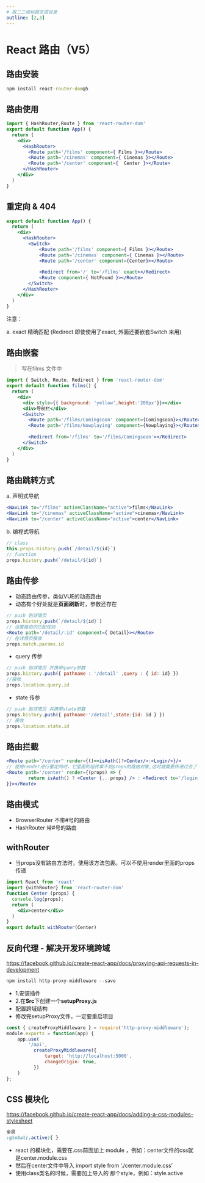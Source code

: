 ```yaml
---
# 取二三级标题生成目录
outline: [2,3]
---
```

# React **路由**（V5）

## **路由安装**

```cmd
npm install react-router-dom@5
```

## **路由使用**

```jsx
import { HashRouter,Route } from 'react-router-dom'
export default function App() {
  return (
    <div>
      <HashRouter>
        <Route path='/films' component={ Films }></Route>
        <Route path='/cinemas' component={ Cinemas }></Route>
        <Route path='/center' component={  Center }></Route>
      </HashRouter>
    </div>
  )
}
```

## 重定向 & 404

```jsx
export default function App() {
  return (
    <div>
      <HashRouter>
        <Switch>
            <Route path='/films' component={ Films }></Route>
            <Route path='/cinemas' component={ Cinemas }></Route>
            <Route path='/center' component={Center}></Route>
            
            <Redirect from='/' to='/films' exact></Redirect>
            <Route component={ NotFound }></Route>
        </Switch>
      </HashRouter>
    </div>
  )
}
```

注意： 

 a. exact 精确匹配 (Redirect 即使使用了exact, 外面还要嵌套Switch 来用)

## 路由嵌套

> 写在films 文件中

```jsx
import { Switch, Route, Redirect } from 'react-router-dom'
export default function films() {
  return (
    <div>
      <div style={{ background: 'yellow',height:'200px'}}></div>
      <div>导航栏</div>
      <Switch>
        <Route path='/films/Comingsoon' component={Comingsoon}></Route>
        <Route path='/films/Nowplaying' component={Nowplaying}></Route>
        
        <Redirect from='/films' to='/films/Comingsoon'></Redirect>
      </Switch>
    </div>
  )
}
```

## **路由跳转方式**

a. 声明式导航

```jsx
<NavLink to="/films" activeClassName="active">films</NavLink> 
<NavLink to="/cinemas" activeClassName="active">cinemas</NavLink> 
<NavLink to="/center" activeClassName="active">center</NavLink>
```

b. 编程式导航

```jsx
// class
this.props.history.push(`/detail/${id}`)
// function
props.history.push(`/detail/${id}`)
```

##  **路由传参**

- 动态路由传参，类似VUE的动态路由
- 动态有个好处就是**页面刷新**时，参数还存在

```jsx
// push 到详情页
props.history.push(`/detail/${id}`)
// 设置路由的匹配规则
<Route path='/detail/:id' component={ Detail}></Route>
// 在详情页接收
props.match.params.id
```

- query 传参

```jsx
// push 到详情页 并携带query参数
props.history.push({ pathname : '/detail' ,query : { id: id} })
//接收
props.location.query.id
```

- state 传参

```jsx
// push 到详情页 并携带state参数
props.history.push({ pathname:'/detail',state:{id: id } })
// 接收
props.location.state.id
```

## **路由拦截**

```jsx
<Route path="/center" render={()=>isAuth()?<Center/>:<Login/>}/>
// 使用render进行重定向时，它里面的组件拿不到props的路由对象,这时就需要传递过去了
<Route path='/center' render={(props) => { 
        return isAuth() ? <Center {...props} /> : <Redirect to='/login' />
}}></Route>
```

## 路由模式

- BrowserRouter 不带#号的路由
- HashRouter 带#号的路由

## withRouter

- 当props没有路由方法时，使用该方法包裹。可以不使用render里面的props传递

```jsx
import React from 'react'
import {withRouter} from 'react-router-dom'
function Center (props) {
  console.log(props);
  return (
    <div>center</div>
  )
}
export default withRouter(Center)
```

## **反向代理** - 解决开发环境跨域

https://facebook.github.io/create-react-app/docs/proxying-api-requests-in-development

```jsx
npm install http-proxy-middleware --save
```

- 1.安装插件
- 2.在**Src**下创建一个**setupProxy.js**
- 配置跨域结构
- 修改完setupProxy文件，一定要重启项目

```jsx
const { createProxyMiddleware } = require('http-proxy-middleware'); 
module.exports = function(app) { 
    app.use( 
        '/api', 
          createProxyMiddleware({ 
              target: 'http://localhost:5000', 
              changeOrigin: true, 
          }) 
    ) 
};
```

## CSS 模块化

https://facebook.github.io/create-react-app/docs/adding-a-css-modules-stylesheet

```css
全局
:global(.active){ }
```

- react 的模块化，需要在.css前面加上 module ，例如：center文件的css就是center.module.css
- 然后在center文件中导入  import style from  ‘./center.module.css’
- 使用class类名的时候，需要加上导入的 那个style，例如：style.active
